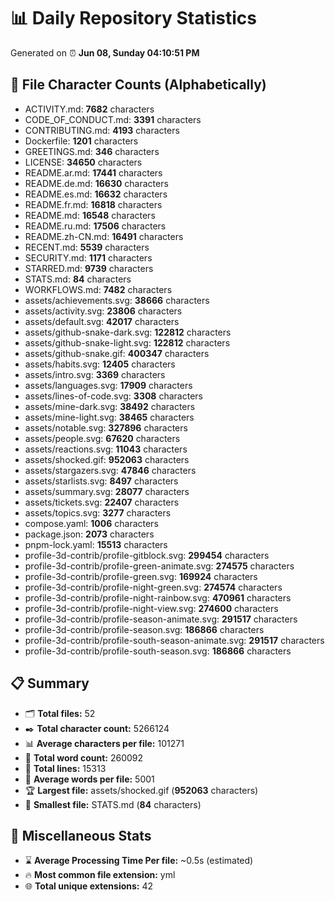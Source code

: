 # 📊 Daily Repository Statistics
Generated on ⏰ **Jun 08, Sunday 04:10:51 PM**

## 📂 File Character Counts (Alphabetically)
- ACTIVITY.md: **7682** characters
- CODE_OF_CONDUCT.md: **3391** characters
- CONTRIBUTING.md: **4193** characters
- Dockerfile: **1201** characters
- GREETINGS.md: **346** characters
- LICENSE: **34650** characters
- README.ar.md: **17441** characters
- README.de.md: **16630** characters
- README.es.md: **16632** characters
- README.fr.md: **16818** characters
- README.md: **16548** characters
- README.ru.md: **17506** characters
- README.zh-CN.md: **16491** characters
- RECENT.md: **5539** characters
- SECURITY.md: **1171** characters
- STARRED.md: **9739** characters
- STATS.md: **84** characters
- WORKFLOWS.md: **7482** characters
- assets/achievements.svg: **38666** characters
- assets/activity.svg: **23806** characters
- assets/default.svg: **42017** characters
- assets/github-snake-dark.svg: **122812** characters
- assets/github-snake-light.svg: **122812** characters
- assets/github-snake.gif: **400347** characters
- assets/habits.svg: **12405** characters
- assets/intro.svg: **3369** characters
- assets/languages.svg: **17909** characters
- assets/lines-of-code.svg: **3308** characters
- assets/mine-dark.svg: **38492** characters
- assets/mine-light.svg: **38465** characters
- assets/notable.svg: **327896** characters
- assets/people.svg: **67620** characters
- assets/reactions.svg: **11043** characters
- assets/shocked.gif: **952063** characters
- assets/stargazers.svg: **47846** characters
- assets/starlists.svg: **8497** characters
- assets/summary.svg: **28077** characters
- assets/tickets.svg: **22407** characters
- assets/topics.svg: **3277** characters
- compose.yaml: **1006** characters
- package.json: **2073** characters
- pnpm-lock.yaml: **15513** characters
- profile-3d-contrib/profile-gitblock.svg: **299454** characters
- profile-3d-contrib/profile-green-animate.svg: **274575** characters
- profile-3d-contrib/profile-green.svg: **169924** characters
- profile-3d-contrib/profile-night-green.svg: **274574** characters
- profile-3d-contrib/profile-night-rainbow.svg: **470961** characters
- profile-3d-contrib/profile-night-view.svg: **274600** characters
- profile-3d-contrib/profile-season-animate.svg: **291517** characters
- profile-3d-contrib/profile-season.svg: **186866** characters
- profile-3d-contrib/profile-south-season-animate.svg: **291517** characters
- profile-3d-contrib/profile-south-season.svg: **186866** characters

## 📋 Summary
- 🗂️ **Total files:** 52
- ✒️ **Total character count:** 5266124
- 📊 **Average characters per file:** 101271
- 📝 **Total word count:** 260092
- 🧾 **Total lines:** 15313
- 📐 **Average words per file:** 5001
- 🏆 **Largest file:** assets/shocked.gif (**952063** characters)
- 🥉 **Smallest file:** STATS.md (**84** characters)

## 🌟 Miscellaneous Stats
- ⌛ **Average Processing Time Per file:** ~0.5s (estimated)
- 🔥 **Most common file extension:** yml
- 🌐 **Total unique extensions:** 42
